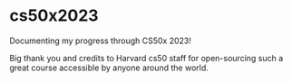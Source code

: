 # cs50x2023
Documenting my progress through CS50x 2023!

Big thank you and credits to Harvard cs50 staff for open-sourcing such a great course accessible by anyone around the world. 
